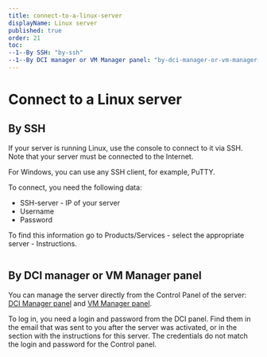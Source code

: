 ```yaml
---
title: connect-to-a-linux-server
displayName: Linux server
published: true
order: 21
toc:
--1--By SSH: "by-ssh"
--1--By DCI manager or VM Manager panel: "by-dci-manager-or-vm-manager-panel"
---
```

# Connect to a Linux server

## By SSH

If your server is running Linux, use the console to connect to it via SSH. Note that your server must be connected to the Internet.

For Windows, you can use any SSH client, for example, PuTTY.

To connect, you need the following data:

- SSH-server - IP of your server
- Username
- Password

To find this information go to Products/Services - select the appropriate server - Instructions.

<img src="https://assets.gcore.pro/docs/hosting/dedicated-servers/manage/connect/connect-to-a-linux-server/joxi_screenshot_1509912408746.png" alt="">

## By DCI manager or VM Manager panel

You can manage the server directly from the Control Panel of the server: <a href="https://dci-ed.gcore.lu/dcimgr" target="_blank">DCI Manager panel</a> and <a href="https://kvmmgr.gcore.lu/vmmgr?sfrom=loginform" target="_blank">VM Manager panel</a>.

To log in, you need a login and password from the DCI panel. Find them in the email that was sent to you after the server was activated, or in the section with the instructions for this server. The credentials do not match the login and password for the Control panel.